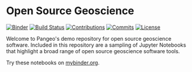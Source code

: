 Open Source Geoscience
======================

[![Binder](https://mybinder.org/badge_logo.svg)](https://mybinder.org/v2/gh/pangeo-data/open-source-geoscience/master?urlpath=lab) [![Build Status](https://travis-ci.org/pangeo-data/open-source-geoscience.svg?branch=master)](https://travis-ci.org/pangeo-data/open-source-geoscience) [![Contributions](https://img.shields.io/github/issues-pr-closed-raw/pangeo-data/open-source-geoscience.svg?label=contributions)](https://github.com/pangeo-data/open-source-geoscience/pulls) [![Commits](https://img.shields.io/github/last-commit/pangeo-data/open-source-geoscience.svg?label=last%20contribution)](https://github.com/pangeo-data/open-source-geoscience/commits/master)  [![License](https://img.shields.io/github/license/pangeo-data/open-source-geoscience.svg)](https://github.com/pangeo-data/open-source-geoscience/blob/master/LICENSE)

Welcome to Pangeo's demo repository for open source geoscience software. Included in this repository are a sampling of Jupyter Notebooks that highlight a broad range of open source geoscience software tools. 

Try these notebooks on [mybinder.org](https://mybinder.org/v2/gh/pangeo-data/open-source-geoscience/master?urlpath=lab).

